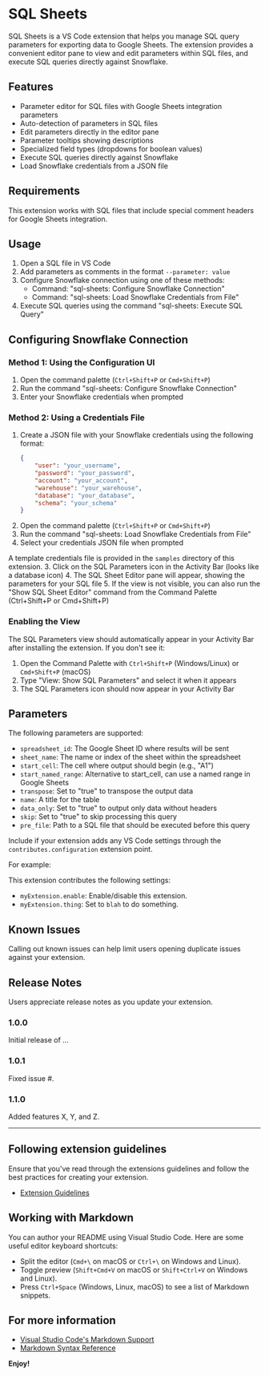 # SQL Sheets

SQL Sheets is a VS Code extension that helps you manage SQL query parameters for exporting data to Google Sheets. The extension provides a convenient editor pane to view and edit parameters within SQL files, and execute SQL queries directly against Snowflake.

## Features

- Parameter editor for SQL files with Google Sheets integration parameters
- Auto-detection of parameters in SQL files
- Edit parameters directly in the editor pane
- Parameter tooltips showing descriptions
- Specialized field types (dropdowns for boolean values)
- Execute SQL queries directly against Snowflake
- Load Snowflake credentials from a JSON file

## Requirements

This extension works with SQL files that include special comment headers for Google Sheets integration.

## Usage

1. Open a SQL file in VS Code
2. Add parameters as comments in the format `--parameter: value`
3. Configure Snowflake connection using one of these methods:
   - Command: "sql-sheets: Configure Snowflake Connection"
   - Command: "sql-sheets: Load Snowflake Credentials from File"
4. Execute SQL queries using the command "sql-sheets: Execute SQL Query"

## Configuring Snowflake Connection

### Method 1: Using the Configuration UI

1. Open the command palette (`Ctrl+Shift+P` or `Cmd+Shift+P`)
2. Run the command "sql-sheets: Configure Snowflake Connection"
3. Enter your Snowflake credentials when prompted

### Method 2: Using a Credentials File

1. Create a JSON file with your Snowflake credentials using the following format:
   ```json
   {
       "user": "your_username",
       "password": "your_password",
       "account": "your_account",
       "warehouse": "your_warehouse",
       "database": "your_database",
       "schema": "your_schema"
   }
   ```
2. Open the command palette (`Ctrl+Shift+P` or `Cmd+Shift+P`)
3. Run the command "sql-sheets: Load Snowflake Credentials from File"
4. Select your credentials JSON file when prompted

A template credentials file is provided in the `samples` directory of this extension.
3. Click on the SQL Parameters icon in the Activity Bar (looks like a database icon)
4. The SQL Sheet Editor pane will appear, showing the parameters for your SQL file
5. If the view is not visible, you can also run the "Show SQL Sheet Editor" command from the Command Palette (Ctrl+Shift+P or Cmd+Shift+P)

### Enabling the View

The SQL Parameters view should automatically appear in your Activity Bar after installing the extension. If you don't see it:

1. Open the Command Palette with `Ctrl+Shift+P` (Windows/Linux) or `Cmd+Shift+P` (macOS)
2. Type "View: Show SQL Parameters" and select it when it appears
3. The SQL Parameters icon should now appear in your Activity Bar

## Parameters

The following parameters are supported:

- `spreadsheet_id`: The Google Sheet ID where results will be sent
- `sheet_name`: The name or index of the sheet within the spreadsheet
- `start_cell`: The cell where output should begin (e.g., "A1")
- `start_named_range`: Alternative to start_cell, can use a named range in Google Sheets
- `transpose`: Set to "true" to transpose the output data
- `name`: A title for the table
- `data_only`: Set to "true" to output only data without headers
- `skip`: Set to "true" to skip processing this query
- `pre_file`: Path to a SQL file that should be executed before this query

Include if your extension adds any VS Code settings through the `contributes.configuration` extension point.

For example:

This extension contributes the following settings:

* `myExtension.enable`: Enable/disable this extension.
* `myExtension.thing`: Set to `blah` to do something.

## Known Issues

Calling out known issues can help limit users opening duplicate issues against your extension.

## Release Notes

Users appreciate release notes as you update your extension.

### 1.0.0

Initial release of ...

### 1.0.1

Fixed issue #.

### 1.1.0

Added features X, Y, and Z.

---

## Following extension guidelines

Ensure that you've read through the extensions guidelines and follow the best practices for creating your extension.

* [Extension Guidelines](https://code.visualstudio.com/api/references/extension-guidelines)

## Working with Markdown

You can author your README using Visual Studio Code. Here are some useful editor keyboard shortcuts:

* Split the editor (`Cmd+\` on macOS or `Ctrl+\` on Windows and Linux).
* Toggle preview (`Shift+Cmd+V` on macOS or `Shift+Ctrl+V` on Windows and Linux).
* Press `Ctrl+Space` (Windows, Linux, macOS) to see a list of Markdown snippets.

## For more information

* [Visual Studio Code's Markdown Support](http://code.visualstudio.com/docs/languages/markdown)
* [Markdown Syntax Reference](https://help.github.com/articles/markdown-basics/)

**Enjoy!**
